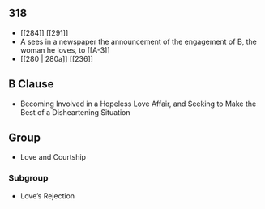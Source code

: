 ## 318
- [[284]] [[291]] 
- A sees in a newspaper the announcement of the engagement of B, the woman he loves, to [[A-3]]
- [[280 | 280a]] [[236]] 

## B Clause
- Becoming Involved in a Hopeless Love Affair, and Seeking to Make the Best of a Disheartening Situation

## Group
- Love and Courtship

### Subgroup
- Love’s Rejection

